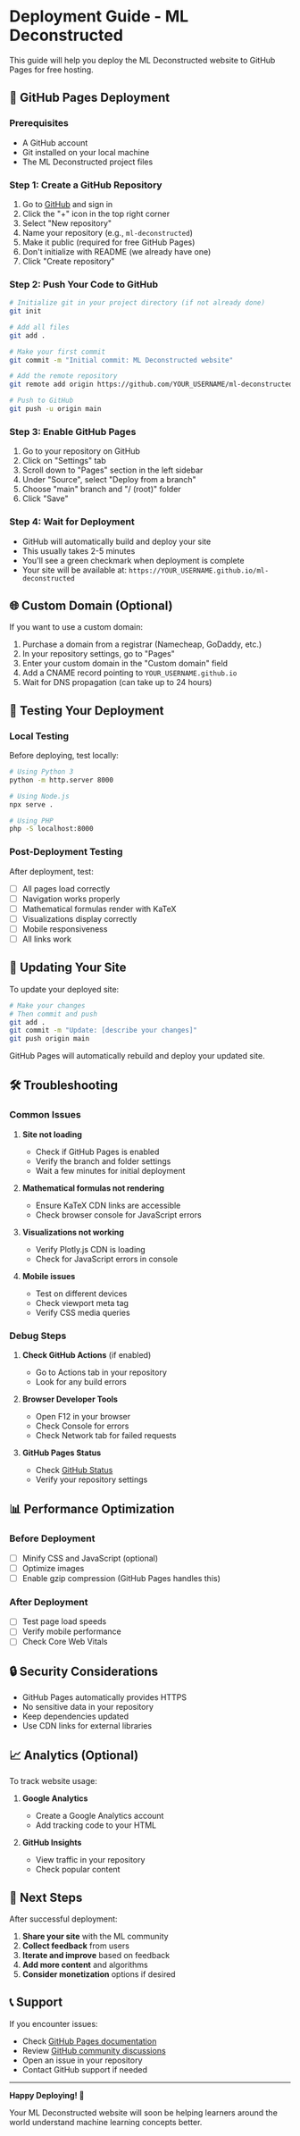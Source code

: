 # Deployment Guide - ML Deconstructed

This guide will help you deploy the ML Deconstructed website to GitHub Pages for free hosting.

## 🚀 GitHub Pages Deployment

### Prerequisites
- A GitHub account
- Git installed on your local machine
- The ML Deconstructed project files

### Step 1: Create a GitHub Repository

1. Go to [GitHub](https://github.com) and sign in
2. Click the "+" icon in the top right corner
3. Select "New repository"
4. Name your repository (e.g., `ml-deconstructed`)
5. Make it public (required for free GitHub Pages)
6. Don't initialize with README (we already have one)
7. Click "Create repository"

### Step 2: Push Your Code to GitHub

```bash
# Initialize git in your project directory (if not already done)
git init

# Add all files
git add .

# Make your first commit
git commit -m "Initial commit: ML Deconstructed website"

# Add the remote repository
git remote add origin https://github.com/YOUR_USERNAME/ml-deconstructed.git

# Push to GitHub
git push -u origin main
```

### Step 3: Enable GitHub Pages

1. Go to your repository on GitHub
2. Click on "Settings" tab
3. Scroll down to "Pages" section in the left sidebar
4. Under "Source", select "Deploy from a branch"
5. Choose "main" branch and "/ (root)" folder
6. Click "Save"

### Step 4: Wait for Deployment

- GitHub will automatically build and deploy your site
- This usually takes 2-5 minutes
- You'll see a green checkmark when deployment is complete
- Your site will be available at: `https://YOUR_USERNAME.github.io/ml-deconstructed`

## 🌐 Custom Domain (Optional)

If you want to use a custom domain:

1. Purchase a domain from a registrar (Namecheap, GoDaddy, etc.)
2. In your repository settings, go to "Pages"
3. Enter your custom domain in the "Custom domain" field
4. Add a CNAME record pointing to `YOUR_USERNAME.github.io`
5. Wait for DNS propagation (can take up to 24 hours)

## 📱 Testing Your Deployment

### Local Testing
Before deploying, test locally:

```bash
# Using Python 3
python -m http.server 8000

# Using Node.js
npx serve .

# Using PHP
php -S localhost:8000
```

### Post-Deployment Testing
After deployment, test:
- [ ] All pages load correctly
- [ ] Navigation works properly
- [ ] Mathematical formulas render with KaTeX
- [ ] Visualizations display correctly
- [ ] Mobile responsiveness
- [ ] All links work

## 🔄 Updating Your Site

To update your deployed site:

```bash
# Make your changes
# Then commit and push
git add .
git commit -m "Update: [describe your changes]"
git push origin main
```

GitHub Pages will automatically rebuild and deploy your updated site.

## 🛠️ Troubleshooting

### Common Issues

1. **Site not loading**
   - Check if GitHub Pages is enabled
   - Verify the branch and folder settings
   - Wait a few minutes for initial deployment

2. **Mathematical formulas not rendering**
   - Ensure KaTeX CDN links are accessible
   - Check browser console for JavaScript errors

3. **Visualizations not working**
   - Verify Plotly.js CDN is loading
   - Check for JavaScript errors in console

4. **Mobile issues**
   - Test on different devices
   - Check viewport meta tag
   - Verify CSS media queries

### Debug Steps

1. **Check GitHub Actions** (if enabled)
   - Go to Actions tab in your repository
   - Look for any build errors

2. **Browser Developer Tools**
   - Open F12 in your browser
   - Check Console for errors
   - Check Network tab for failed requests

3. **GitHub Pages Status**
   - Check [GitHub Status](https://www.githubstatus.com/)
   - Verify your repository settings

## 📊 Performance Optimization

### Before Deployment
- [ ] Minify CSS and JavaScript (optional)
- [ ] Optimize images
- [ ] Enable gzip compression (GitHub Pages handles this)

### After Deployment
- [ ] Test page load speeds
- [ ] Verify mobile performance
- [ ] Check Core Web Vitals

## 🔒 Security Considerations

- GitHub Pages automatically provides HTTPS
- No sensitive data in your repository
- Keep dependencies updated
- Use CDN links for external libraries

## 📈 Analytics (Optional)

To track website usage:

1. **Google Analytics**
   - Create a Google Analytics account
   - Add tracking code to your HTML

2. **GitHub Insights**
   - View traffic in your repository
   - Check popular content

## 🎯 Next Steps

After successful deployment:

1. **Share your site** with the ML community
2. **Collect feedback** from users
3. **Iterate and improve** based on feedback
4. **Add more content** and algorithms
5. **Consider monetization** options if desired

## 📞 Support

If you encounter issues:

- Check [GitHub Pages documentation](https://docs.github.com/en/pages)
- Review [GitHub community discussions](https://github.com/orgs/community/discussions)
- Open an issue in your repository
- Contact GitHub support if needed

---

**Happy Deploying! 🚀**

Your ML Deconstructed website will soon be helping learners around the world understand machine learning concepts better.
